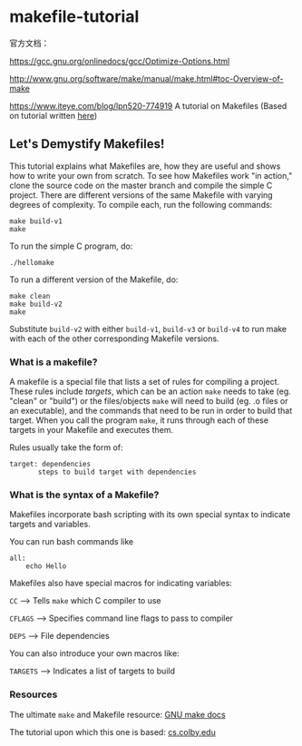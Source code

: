 makefile-tutorial
=================

官方文档：

 https://gcc.gnu.org/onlinedocs/gcc/Optimize-Options.html 

 http://www.gnu.org/software/make/manual/make.html#toc-Overview-of-make 



https://www.iteye.com/blog/lpn520-774919
A tutorial on Makefiles (Based on tutorial written [here](http://www.cs.colby.edu/maxwell/courses/tutorials/maketutor/))

## Let's Demystify Makefiles!

This tutorial explains what Makefiles are, how they are useful and shows how to write your own from scratch.  To see how Makefiles work "in action," clone the source code on the master branch and compile the simple C project. There are different versions of the same Makefile with varying degrees of complexity.  To compile each, run the following commands:

```
make build-v1
make
```

To run the simple C program, do:

```
./hellomake
```

To run a different version of the Makefile, do:

```
make clean
make build-v2
make
```

Substitute `build-v2` with either `build-v1`, `build-v3` or `build-v4` to run make with each of the other corresponding Makefile versions.


### What is a makefile?

A makefile is a special file that lists a set of rules for compiling a project.
These rules include *targets*, which can be an action `make` needs to take (eg. "clean" or "build") or the files/objects `make` will need to build (eg. .o files or an executable), and the commands that need to be run in order to build that target.  When you call the program `make`, it runs through each of these targets in your Makefile and executes them.

Rules usually take the form of:

```
target: dependencies
       steps to build target with dependencies
```


### What is the syntax of a Makefile?

Makefiles incorporate bash scripting with its own special syntax to indicate targets and variables.

You can run bash commands like

```
all:
    echo Hello
```

Makefiles also have special macros for indicating variables:


`CC`          --> Tells `make` which C compiler to use

`CFLAGS`      --> Specifies command line flags to pass to compiler

`DEPS`        --> File dependencies



You can also introduce your own macros like:

`TARGETS`     --> Indicates a list of targets to build


### Resources

The ultimate `make` and Makefile resource: [GNU make docs](http://www.gnu.org/software/make/manual/make.html)

The tutorial upon which this one is based: [cs.colby.edu](http://www.cs.colby.edu/maxwell/courses/tutorials/maketutor/)
